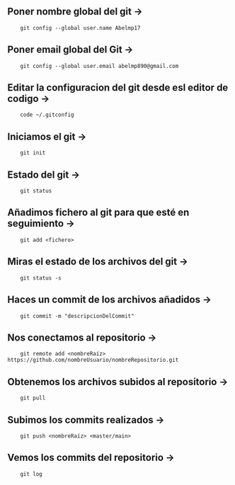 ## Poner nombre global del git ->
        git config --global user.name Abelmp17

## Poner email global del Git ->
        git config --global user.email abelmp890@gmail.com

## Editar la configuracion del git desde esl editor de codigo ->
        code ~/.gitconfig 

## Iniciamos el git ->
        git init 

## Estado del git ->
        git status

## Añadimos fichero al git para que esté en seguimiento ->
        git add <fichero>

## Miras el estado de los archivos del git ->
        git status -s

## Haces un commit de los archivos añadidos ->
        git commit -m "descripcionDelCommit"

## Nos conectamos al repositorio ->
        git remote add <nombreRaíz> https://github.com/nombreUsuario/nombreRepositorio.git

## Obtenemos los archivos subidos al repositorio ->
        git pull

## Subimos los commits realizados ->
        git push <nombreRaíz> <master/main>
  
## Vemos los commits del repositorio ->
        git log
